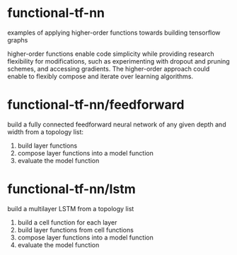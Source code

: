 # functional-tf-nn

examples of applying higher-order functions towards building tensorflow graphs

higher-order functions enable code simplicity while providing research flexibility for modifications, such as experimenting with dropout and pruning schemes, and accessing gradients. The higher-order approach could enable to flexibly compose and iterate over learning algorithms.

# functional-tf-nn/feedforward
build a fully connected feedforward neural network of any given depth and width from a topology list:

1) build layer functions
2) compose layer functions into a model function
3) evaluate the model function

# functional-tf-nn/lstm
build a multilayer LSTM from a topology list  

1) build a cell function for each layer
2) build layer functions from cell functions
3) compose layer functions into a model function 
4) evaluate the model function


